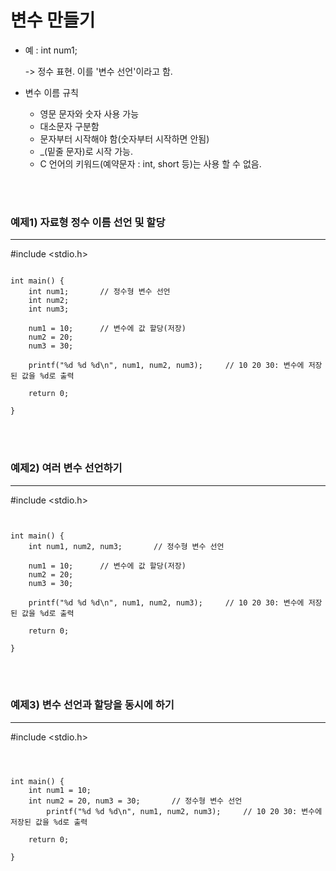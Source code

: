 # 변수 만들기

* 예 : int num1;	

  -> 정수 표현. 이를 '변수 선언'이라고 함.
  
* 변수 이름 규칙
  * 영문 문자와 숫자 사용 가능
  * 대소문자 구분함
  * 문자부터 시작해야 함(숫자부터 시작하면 안됨)
  * _(밑줄 문자)로 시작 가능.
  * C 언어의 키워드(예약문자 : int, short 등)는 사용 할 수 없음.

<br /><br />
### 예제1) 자료형 정수 이름 선언 및 할당


<hr>

#include <stdio.h>
<pre><code>
int main() {
	int num1;		// 정수형 변수 선언
	int num2;
	int num3;

	num1 = 10;		// 변수에 값 할당(저장)
	num2 = 20;
	num3 = 30;

	printf("%d %d %d\n", num1, num2, num3);		// 10 20 30: 변수에 저장된 값을 %d로 출력

	return 0;
	
}
</pre></code>


<br /><br />
### 예제2) 여러 변수 선언하기

<hr>

#include <stdio.h>
<pre><code>

int main() {
	int num1, num2, num3;		// 정수형 변수 선언

	num1 = 10;		// 변수에 값 할당(저장)
	num2 = 20;
	num3 = 30;

	printf("%d %d %d\n", num1, num2, num3);		// 10 20 30: 변수에 저장된 값을 %d로 출력

	return 0;

}
</pre></code>


<br /><br />
### 예제3) 변수 선언과 할당을 동시에 하기

<hr>

#include <stdio.h>
<pre><code>


int main() {
	int num1 = 10;
	int num2 = 20, num3 = 30;		// 정수형 변수 선언
		printf("%d %d %d\n", num1, num2, num3);		// 10 20 30: 변수에 저장된 값을 %d로 출력

	return 0;

}

</pre></code>


